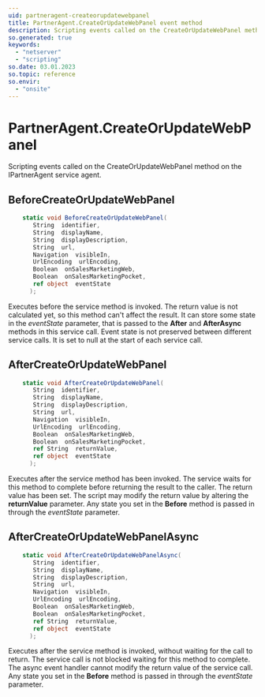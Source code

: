 ```yaml
---
uid: partneragent-createorupdatewebpanel
title: PartnerAgent.CreateOrUpdateWebPanel event method
description: Scripting events called on the CreateOrUpdateWebPanel method on the PartnerAgent service agent.
so.generated: true
keywords:
  - "netserver"
  - "scripting"
so.date: 03.01.2023
so.topic: reference
so.envir:
  - "onsite"
---
```

# PartnerAgent.CreateOrUpdateWebPanel

Scripting events called on the <see cref='M:SuperOffice.CRM.Services.IPartnerAgent.CreateOrUpdateWebPanel'>CreateOrUpdateWebPanel</see> method on the <see cref='IPartnerAgent'>IPartnerAgent</see>  service agent.

## BeforeCreateOrUpdateWebPanel
```cs
    static void BeforeCreateOrUpdateWebPanel(
       String  identifier,
       String  displayName,
       String  displayDescription,
       String  url,
       Navigation  visibleIn,
       UrlEncoding  urlEncoding,
       Boolean  onSalesMarketingWeb,
       Boolean  onSalesMarketingPocket,
       ref object  eventState
      );
```
Executes before the service method is invoked.
The return value is not calculated yet, so this method can't affect the result.
It can store some state in the *eventState* parameter, that is passed to the **After** and **AfterAsync** methods in this service call.
Event state is not preserved between different service calls. It is set to null at the start of each service call.
## AfterCreateOrUpdateWebPanel
```cs
    static void AfterCreateOrUpdateWebPanel(
       String  identifier,
       String  displayName,
       String  displayDescription,
       String  url,
       Navigation  visibleIn,
       UrlEncoding  urlEncoding,
       Boolean  onSalesMarketingWeb,
       Boolean  onSalesMarketingPocket,
       ref String  returnValue,
       ref object  eventState
      );
```
Executes after the service method has been invoked. The service waits for this method to complete before returning the result to the caller.
The return value has been set. The script may modify the return value by altering the **returnValue** parameter.
Any state you set in the **Before** method is passed in through the *eventState* parameter.
## AfterCreateOrUpdateWebPanelAsync
```cs
    static void AfterCreateOrUpdateWebPanelAsync(
       String  identifier,
       String  displayName,
       String  displayDescription,
       String  url,
       Navigation  visibleIn,
       UrlEncoding  urlEncoding,
       Boolean  onSalesMarketingWeb,
       Boolean  onSalesMarketingPocket,
       ref String  returnValue,
       ref object  eventState
      );
```
Executes after the service method is invoked, without waiting for the call to return.
The service call is not blocked waiting for this method to complete.
The async event handler cannot modify the return value of the service call.
Any state you set in the **Before** method is passed in through the *eventState* parameter.

